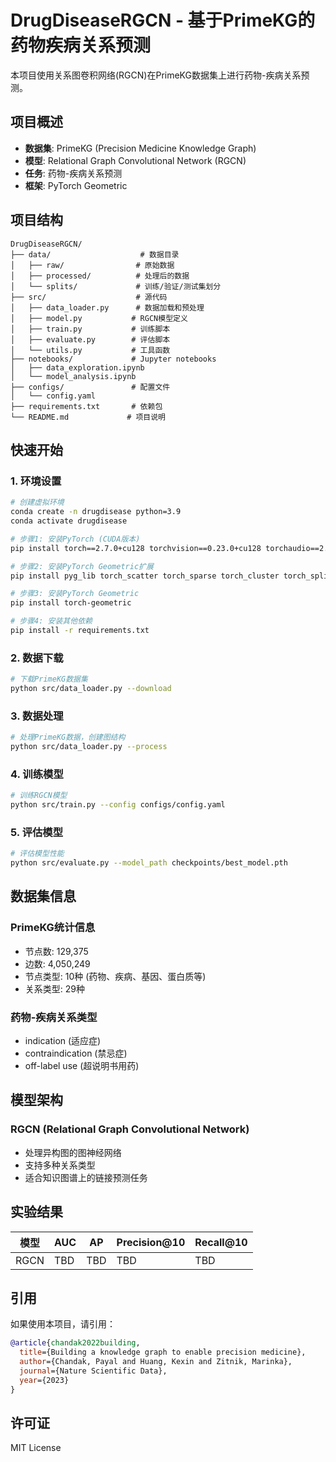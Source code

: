 # DrugDiseaseRGCN - 基于PrimeKG的药物疾病关系预测

本项目使用关系图卷积网络(RGCN)在PrimeKG数据集上进行药物-疾病关系预测。

## 项目概述

- **数据集**: PrimeKG (Precision Medicine Knowledge Graph)
- **模型**: Relational Graph Convolutional Network (RGCN)
- **任务**: 药物-疾病关系预测
- **框架**: PyTorch Geometric

## 项目结构

```
DrugDiseaseRGCN/
├── data/                    # 数据目录
│   ├── raw/                # 原始数据
│   ├── processed/          # 处理后的数据
│   └── splits/             # 训练/验证/测试集划分
├── src/                    # 源代码
│   ├── data_loader.py      # 数据加载和预处理
│   ├── model.py           # RGCN模型定义
│   ├── train.py           # 训练脚本
│   ├── evaluate.py        # 评估脚本
│   └── utils.py           # 工具函数
├── notebooks/             # Jupyter notebooks
│   ├── data_exploration.ipynb
│   └── model_analysis.ipynb
├── configs/               # 配置文件
│   └── config.yaml
├── requirements.txt       # 依赖包
└── README.md             # 项目说明
```

## 快速开始

### 1. 环境设置

```bash
# 创建虚拟环境
conda create -n drugdisease python=3.9
conda activate drugdisease

# 步骤1: 安装PyTorch (CUDA版本)
pip install torch==2.7.0+cu128 torchvision==0.23.0+cu128 torchaudio==2.2.0 --index-url https://download.pytorch.org/whl/cu128

# 步骤2: 安装PyTorch Geometric扩展
pip install pyg_lib torch_scatter torch_sparse torch_cluster torch_spline_conv -f https://data.pyg.org/whl/torch-2.7.0+cu128.html

# 步骤3: 安装PyTorch Geometric
pip install torch-geometric

# 步骤4: 安装其他依赖
pip install -r requirements.txt
```

### 2. 数据下载

```bash
# 下载PrimeKG数据集
python src/data_loader.py --download
```

### 3. 数据处理

```bash
# 处理PrimeKG数据，创建图结构
python src/data_loader.py --process
```

### 4. 训练模型

```bash
# 训练RGCN模型
python src/train.py --config configs/config.yaml
```

### 5. 评估模型

```bash
# 评估模型性能
python src/evaluate.py --model_path checkpoints/best_model.pth
```

## 数据集信息

### PrimeKG统计信息
- 节点数: 129,375
- 边数: 4,050,249
- 节点类型: 10种 (药物、疾病、基因、蛋白质等)
- 关系类型: 29种

### 药物-疾病关系类型
- indication (适应症)
- contraindication (禁忌症)
- off-label use (超说明书用药)

## 模型架构

### RGCN (Relational Graph Convolutional Network)
- 处理异构图的图神经网络
- 支持多种关系类型
- 适合知识图谱上的链接预测任务

## 实验结果

| 模型 | AUC | AP | Precision@10 | Recall@10 |
|------|-----|----|--------------|-----------|
| RGCN | TBD | TBD | TBD | TBD |

## 引用

如果使用本项目，请引用：

```bibtex
@article{chandak2022building,
  title={Building a knowledge graph to enable precision medicine},
  author={Chandak, Payal and Huang, Kexin and Zitnik, Marinka},
  journal={Nature Scientific Data},
  year={2023}
}
```

## 许可证

MIT License